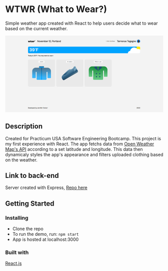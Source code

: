 # WTWR (What to Wear?)

Simple weather app created with React to help users decide what to wear based on the current weather.

![Desktop screenshot](./src/images/WTWR_desktop.png)

## Description

Created for Practicum USA Software Engineering Bootcamp. This project is my first experience with React. The app fetchs data from [Open Weather Map's API](https://openweathermap.org/api) according to a set latitude and longitude. This data then dynamicaly styles the app's appearance and filters uploaded clothing based on the weather.

## Link to back-end

Server created with Express, [Repo here](https://github.com/jendoc/se_project_express)

## Getting Started

### Installing

* Clone the repo
* To run the demo, run: ``` npm start ```
* App is hosted at localhost:3000

### Built with

[React.js](https://reactjs.org/)
